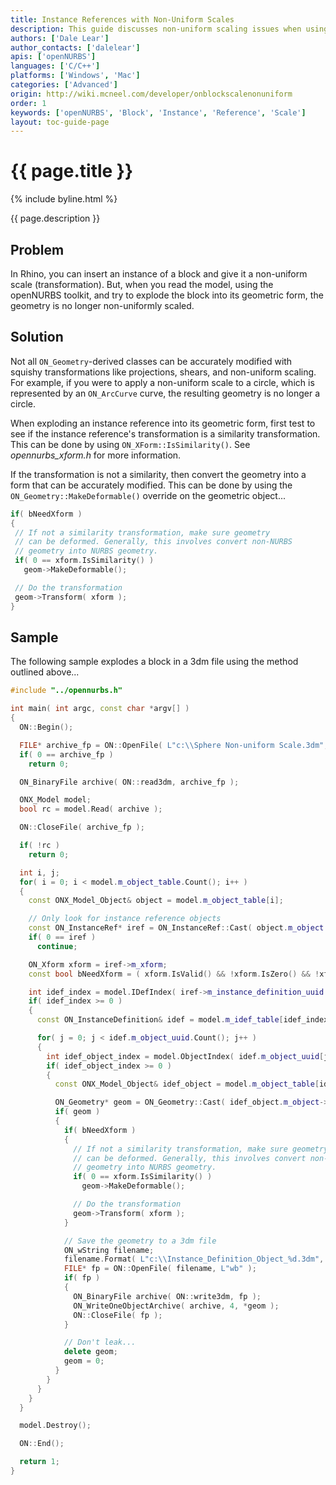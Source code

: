 ```yaml
---
title: Instance References with Non-Uniform Scales
description: This guide discusses non-uniform scaling issues when using the openNURBS toolkit
authors: ['Dale Lear']
author_contacts: ['dalelear']
apis: ['openNURBS']
languages: ['C/C++']
platforms: ['Windows', 'Mac']
categories: ['Advanced']
origin: http://wiki.mcneel.com/developer/onblockscalenonuniform
order: 1
keywords: ['openNURBS', 'Block', 'Instance', 'Reference', 'Scale']
layout: toc-guide-page
---
```


# {{ page.title }}

{% include byline.html %}

{{ page.description }}

## Problem

In Rhino, you can insert an instance of a block and give it a non-uniform scale (transformation).  But, when you read the model, using the openNURBS toolkit, and try to explode the block into its geometric form, the geometry is no longer non-uniformly scaled.

## Solution

Not all `ON_Geometry`-derived classes can be accurately modified with squishy transformations like projections, shears, and non-uniform scaling.  For example, if you were to apply a non-uniform scale to a circle, which is represented by an `ON_ArcCurve` curve, the resulting geometry is no longer a circle.

When exploding an instance reference into its geometric form, first test to see if the instance reference's transformation is a similarity transformation.  This can be done by using `ON_XForm::IsSimilarity()`.  See *opennurbs_xform.h* for more information.

If the transformation is not a similarity, then convert the geometry into a form that can be accurately modified.  This can be done by using the `ON_Geometry::MakeDeformable()` override on the geometric object...

```cpp
if( bNeedXform )
{
 // If not a similarity transformation, make sure geometry
 // can be deformed. Generally, this involves convert non-NURBS
 // geometry into NURBS geometry.
 if( 0 == xform.IsSimilarity() )
   geom->MakeDeformable();

 // Do the transformation
 geom->Transform( xform );
}
```

## Sample

The following sample explodes a block in a 3dm file using the method outlined above...

```cpp
#include "../opennurbs.h"

int main( int argc, const char *argv[] )
{
  ON::Begin();

  FILE* archive_fp = ON::OpenFile( L"c:\\Sphere Non-uniform Scale.3dm", L"rb" );
  if( 0 == archive_fp )
    return 0;

  ON_BinaryFile archive( ON::read3dm, archive_fp );

  ONX_Model model;
  bool rc = model.Read( archive );

  ON::CloseFile( archive_fp );

  if( !rc )
    return 0;

  int i, j;
  for( i = 0; i < model.m_object_table.Count(); i++ )
  {
    const ONX_Model_Object& object = model.m_object_table[i];

    // Only look for instance reference objects
    const ON_InstanceRef* iref = ON_InstanceRef::Cast( object.m_object );
    if( 0 == iref )
      continue;

    ON_Xform xform = iref->m_xform;
    const bool bNeedXform = ( xform.IsValid() && !xform.IsZero() && !xform.IsIdentity() );

    int idef_index = model.IDefIndex( iref->m_instance_definition_uuid );
    if( idef_index >= 0 )
    {
      const ON_InstanceDefinition& idef = model.m_idef_table[idef_index];

      for( j = 0; j < idef.m_object_uuid.Count(); j++ )
      {
        int idef_object_index = model.ObjectIndex( idef.m_object_uuid[j] );
        if( idef_object_index >= 0 )
        {
          const ONX_Model_Object& idef_object = model.m_object_table[idef_object_index];

          ON_Geometry* geom = ON_Geometry::Cast( idef_object.m_object->Duplicate() );
          if( geom )
          {
            if( bNeedXform )
            {
              // If not a similarity transformation, make sure geometry
              // can be deformed. Generally, this involves convert non-NURBS
              // geometry into NURBS geometry.
              if( 0 == xform.IsSimilarity() )
                geom->MakeDeformable();

              // Do the transformation
              geom->Transform( xform );
            }

            // Save the geometry to a 3dm file
            ON_wString filename;
            filename.Format( L"c:\\Instance_Definition_Object_%d.3dm", j );
            FILE* fp = ON::OpenFile( filename, L"wb" );
            if( fp )
            {
              ON_BinaryFile archive( ON::write3dm, fp );
              ON_WriteOneObjectArchive( archive, 4, *geom );
              ON::CloseFile( fp );
            }

            // Don't leak...
            delete geom;
            geom = 0;
          }
        }
      }
    }
  }

  model.Destroy();

  ON::End();

  return 1;
}
```
